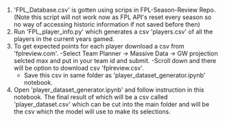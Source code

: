 1. 'FPL_Database.csv' is gotten using scrips in FPL-Season-Review Repo. (Note this script will not work now as FPL API's reset every season so no way of accessing historic information if not saved before then)
2. Run 'FPL_player_info.py' which generates a csv 'players.csv' of all the players in the current years gamed.
3. To get expected points for each player download a csv from 'fplreview.com'. 
	-Select Team Planner -> Massive Data -> GW projection selcted max and put in your team id and submit.
	-Scroll down and there will be option to download csv 'fplreview.csv'. 
	- Save this csv in same folder as 'player_dataset_generator.ipynb' notebook.
4. Open 'player_dataset_generator.ipynb' and follow instruction in this notebook. The final result of which will be a csv called 'player_dataset.csv' which can be cut into the main folder and will be the csv which the model will use to make its selections.